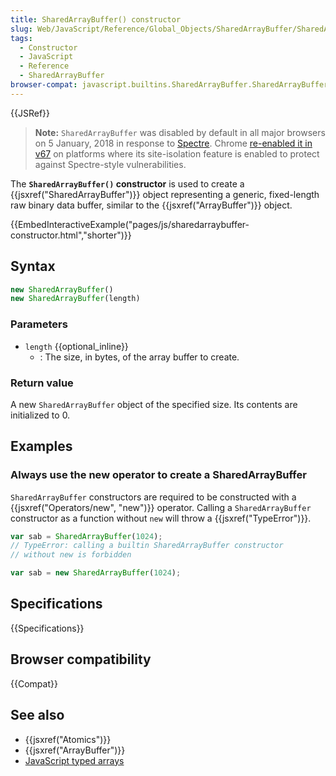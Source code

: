 ```yaml
---
title: SharedArrayBuffer() constructor
slug: Web/JavaScript/Reference/Global_Objects/SharedArrayBuffer/SharedArrayBuffer
tags:
  - Constructor
  - JavaScript
  - Reference
  - SharedArrayBuffer
browser-compat: javascript.builtins.SharedArrayBuffer.SharedArrayBuffer
---
```

{{JSRef}}

> **Note:** `SharedArrayBuffer` was disabled by default in all major browsers on
> 5 January, 2018 in response to [Spectre](https://meltdownattack.com/). Chrome
> [re-enabled it in v67](https://bugs.chromium.org/p/chromium/issues/detail?id=821270)
> on platforms where its site-isolation feature is enabled to protect against
> Spectre-style vulnerabilities.

The **`SharedArrayBuffer()` constructor** is used to create a
{{jsxref("SharedArrayBuffer")}} object representing a generic,
fixed-length raw binary data buffer, similar to the
{{jsxref("ArrayBuffer")}} object.

{{EmbedInteractiveExample("pages/js/sharedarraybuffer-constructor.html","shorter")}}

## Syntax

```js
new SharedArrayBuffer()
new SharedArrayBuffer(length)
```

### Parameters

- `length` {{optional_inline}}
  - : The size, in bytes, of the array buffer to create.

### Return value

A new `SharedArrayBuffer` object of the specified size. Its contents are
initialized to 0.

## Examples

### Always use the new operator to create a SharedArrayBuffer

`SharedArrayBuffer` constructors are required to be constructed with a
{{jsxref("Operators/new", "new")}} operator. Calling a
`SharedArrayBuffer` constructor as a function without `new` will throw a
{{jsxref("TypeError")}}.

```js example-bad
var sab = SharedArrayBuffer(1024);
// TypeError: calling a builtin SharedArrayBuffer constructor
// without new is forbidden
```

```js example-good
var sab = new SharedArrayBuffer(1024);
```

## Specifications

{{Specifications}}

## Browser compatibility

{{Compat}}

## See also

- {{jsxref("Atomics")}}
- {{jsxref("ArrayBuffer")}}
- [JavaScript typed arrays](/en-US/docs/Web/JavaScript/Typed_arrays)
